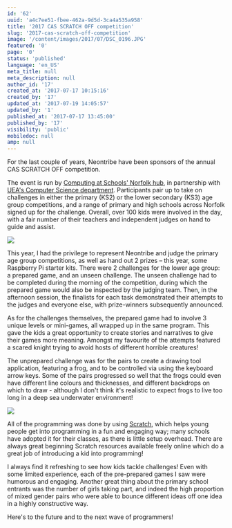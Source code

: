 ```yaml
---
id: '62'
uuid: 'a4c7ee51-fbee-462a-9d5d-3ca4a535a958'
title: '2017 CAS SCRATCH OFF competition'
slug: '2017-cas-scratch-off-competition'
image: '/content/images/2017/07/DSC_0196.JPG'
featured: '0'
page: '0'
status: 'published'
language: 'en_US'
meta_title: null
meta_description: null
author_id: '17'
created_at: '2017-07-17 10:15:16'
created_by: '17'
updated_at: '2017-07-19 14:05:57'
updated_by: '1'
published_at: '2017-07-17 13:45:00'
published_by: '17'
visibility: 'public'
mobiledoc: null
amp: null
---
```


For the last couple of years, Neontribe have been sponsors of the annual CAS SCRATCH OFF competition.

The event is run by <a href="http://norfolkcashub.org/">Computing at Schools' Norfolk hub</a>, in partnership with <a href="https://www.uea.ac.uk/computing">UEA's Computer Science department</a>. Participants pair up to take on challenges in either the primary (KS2) or the lower secondary (KS3) age group competitions, and a range of primary and high schools across Norfolk signed up for the challenge. Overall, over 100 kids were involved in the day, with a fair number of their teachers and independent judges on hand to guide and assist.

![](/content/images/2017/07/DSC_0608.JPG)

This year, I had the privilege to represent Neontribe and judge the primary age group competitions, as well as hand out 2 prizes – this year, some Raspberry Pi starter kits. There were 2 challenges for the lower age group: a prepared game, and an unseen challenge. The unseen challenge had to be completed during the morning of the competition, during which the prepared game would also be inspected by the judging team. Then, in the afternoon session, the finalists for each task demonstrated their attempts to the judges and everyone else, with prize-winners subsequently announced.

As for the challenges themselves, the prepared game had to involve 3 unique levels or mini-games, all wrapped up in the same program. This gave the kids a great opportunity to create stories and narratives to give their games more meaning. Amongst my favourite of the attempts featured a scared knight trying to avoid hosts of different horrible creatures!

The unprepared challenge was for the pairs to create a drawing tool application, featuring a frog, and to be controlled via using the keyboard arrow keys. Some of the pairs progressed so well that the frogs could even have different line colours and thicknesses, and different backdrops on which to draw - although I don't think it's realistic to expect frogs to live too long in a deep sea underwater environment!

![](/content/images/2017/07/DSC_0196-1.JPG)

All of the programming was done by using <a href="https://scratch.mit.edu/about">Scratch</a>, which helps young people get into programming in a fun and engaging way; many schools have adopted it for their classes, as there is little setup overhead. There are always great beginning Scratch resources available freely online which do a great job of introducing a kid into programming!

I always find it refreshing to see how kids tackle challenges! Even with some limited experience, each of the pre-prepared games I saw were humorous and engaging. Another great thing about the primary school entrants was the number of girls taking part, and indeed the high proportion of mixed gender pairs who were able to bounce different ideas off one idea in a highly constructive way.

Here's to the future and to the next wave of programmers!
